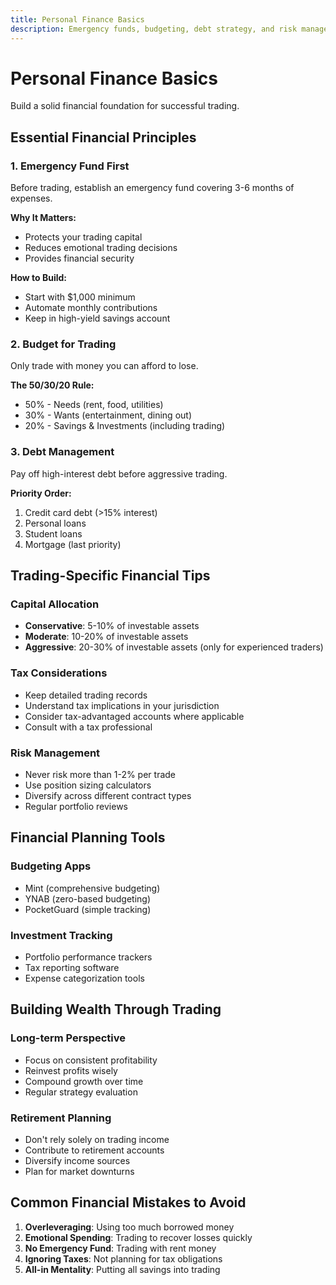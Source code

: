 ```yaml
---
title: Personal Finance Basics
description: Emergency funds, budgeting, debt strategy, and risk management principles for traders.
---
```


# Personal Finance Basics

Build a solid financial foundation for successful trading.

## Essential Financial Principles

### 1. Emergency Fund First
Before trading, establish an emergency fund covering 3-6 months of expenses.

**Why It Matters:**
- Protects your trading capital
- Reduces emotional trading decisions
- Provides financial security

**How to Build:**
- Start with $1,000 minimum
- Automate monthly contributions
- Keep in high-yield savings account

### 2. Budget for Trading
Only trade with money you can afford to lose.

**The 50/30/20 Rule:**
- 50% - Needs (rent, food, utilities)
- 30% - Wants (entertainment, dining out)
- 20% - Savings & Investments (including trading)

### 3. Debt Management
Pay off high-interest debt before aggressive trading.

**Priority Order:**
1. Credit card debt (>15% interest)
2. Personal loans
3. Student loans
4. Mortgage (last priority)

## Trading-Specific Financial Tips

### Capital Allocation
- **Conservative**: 5-10% of investable assets
- **Moderate**: 10-20% of investable assets
- **Aggressive**: 20-30% of investable assets (only for experienced traders)

### Tax Considerations
- Keep detailed trading records
- Understand tax implications in your jurisdiction
- Consider tax-advantaged accounts where applicable
- Consult with a tax professional

### Risk Management
- Never risk more than 1-2% per trade
- Use position sizing calculators
- Diversify across different contract types
- Regular portfolio reviews

## Financial Planning Tools

### Budgeting Apps
- Mint (comprehensive budgeting)
- YNAB (zero-based budgeting)
- PocketGuard (simple tracking)

### Investment Tracking
- Portfolio performance trackers
- Tax reporting software
- Expense categorization tools

## Building Wealth Through Trading

### Long-term Perspective
- Focus on consistent profitability
- Reinvest profits wisely
- Compound growth over time
- Regular strategy evaluation

### Retirement Planning
- Don't rely solely on trading income
- Contribute to retirement accounts
- Diversify income sources
- Plan for market downturns

## Common Financial Mistakes to Avoid

1. **Overleveraging**: Using too much borrowed money
2. **Emotional Spending**: Trading to recover losses quickly
3. **No Emergency Fund**: Trading with rent money
4. **Ignoring Taxes**: Not planning for tax obligations
5. **All-in Mentality**: Putting all savings into trading
